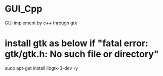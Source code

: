 # GUI_Cpp
GUI implement by c++ through gtk
# install gtk as below if "fatal error: gtk/gtk.h: No such file or directory"
sudo apt-get install libgtk-3-dev -y
